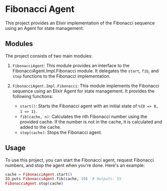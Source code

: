 # Fibonacci Agent

This project provides an Elixir implementation of the Fibonacci sequence using an Agent for state management.

## Modules

The project consists of two main modules:

1. `FibonacciAgent`: This module provides an interface to the FibonacciAgent.Impl.Fibonacci module. It delegates the `start`, `fib`, and `stop` functions to the Fibonacci implementation.

2. `FibonacciAgent.Impl.Fibonacci`: This module implements the Fibonacci sequence using an Elixir Agent for state management. It provides the following functions:

    - `start()`: Starts the Fibonacci agent with an initial state of `%{0 => 0, 1 => 1}`.
    - `fib(cache, n)`: Calculates the nth Fibonacci number using the provided cache. If the number is not in the cache, it is calculated and added to the cache.
    - `stop(cache)`: Stops the Fibonacci agent.

## Usage

To use this project, you can start the Fibonacci agent, request Fibonacci numbers, and stop the agent when you're done. Here's an example:

```elixir
cache = FibonacciAgent.start()
IO.puts FibonacciAgent.fib(cache, 10)  # Outputs: 55
FibonacciAgent.stop(cache)
```
